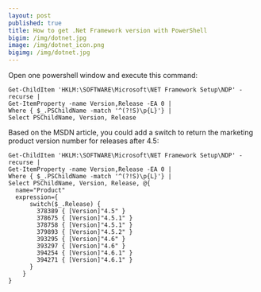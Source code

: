 ```yaml
---
layout: post
published: true
title: How to get .Net Framework version with PowerShell
bigim: /img/dotnet.jpg
image: /img/dotnet_icon.png
bigimg: /img/dotnet.jpg
---
```

Open one powershell window and execute this command:

```
Get-ChildItem 'HKLM:\SOFTWARE\Microsoft\NET Framework Setup\NDP' -recurse |
Get-ItemProperty -name Version,Release -EA 0 |
Where { $_.PSChildName -match '^(?!S)\p{L}'} |
Select PSChildName, Version, Release
```

Based on the MSDN article, you could add a switch to return the marketing product version number for releases after 4.5:

```
Get-ChildItem 'HKLM:\SOFTWARE\Microsoft\NET Framework Setup\NDP' -recurse |
Get-ItemProperty -name Version,Release -EA 0 |
Where { $_.PSChildName -match '^(?!S)\p{L}'} |
Select PSChildName, Version, Release, @{
  name="Product"
  expression={
      switch($_.Release) {
        378389 { [Version]"4.5" }
        378675 { [Version]"4.5.1" }
        378758 { [Version]"4.5.1" }
        379893 { [Version]"4.5.2" }
        393295 { [Version]"4.6" }
        393297 { [Version]"4.6" }
        394254 { [Version]"4.6.1" }
        394271 { [Version]"4.6.1" }
      }
    }
}

```

